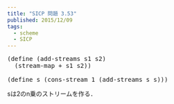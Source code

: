 ```yaml
---
title: "SICP 問題 3.53"
published: 2015/12/09
tags:
  - scheme
  - SICP
---
```



<pre class="code lang-scheme" data-lang="scheme" data-unlink><span class="synSpecial">(</span><span class="synStatement">define</span> <span class="synSpecial">(</span>add-streams s1 s2<span class="synSpecial">)</span>
  <span class="synSpecial">(</span>stream-map <span class="synIdentifier">+</span> s1 s2<span class="synSpecial">))</span>

<span class="synSpecial">(</span><span class="synStatement">define</span> s <span class="synSpecial">(</span>cons-stream <span class="synConstant">1</span> <span class="synSpecial">(</span>add-streams s s<span class="synSpecial">)))</span>
</pre>


<p>sは2のn乗のストリームを作る．</p>

